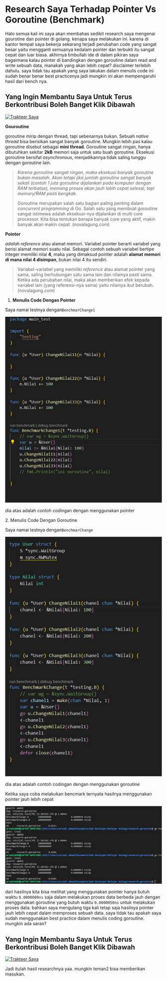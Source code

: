# Research Saya Terhadap Pointer Vs Goroutine (Benchmark)

Halo semua kali ini saya akan membahas sedikit research saya mengenai gourotine dan pointer di golang. kenapa saya melakukan ini. karena di kantor tempat saya bekerja sekarang terjadi perubahan code yang sangat besar yaitu mengganti semuanya kedalam pointer dan terbukti itu sangat cepat dan luar biasa. akhirnya timbullah ide di dalam pikiran saya bagaimana kalau pointer di bandingkan dengan goroutine dalam read and write sebuah data, manakah yang akan lebih cepat? disclaimer terlebih dahulu. saya tidak tau apakah yang saya lakukan dalam menulis code ini sudah benar benar best practicenya jadi mungkin ini akan mempengaruhi hasil dari bench nya.

## Yang Ingin Membantu Saya Untuk Terus Berkontribusi Boleh Banget Klik Dibawah <a href="#8f78" id="8f78"></a>

[![Trakteer Saya](https://cdn.trakteer.id/images/embed/trbtn-red-5.png)](https://trakteer.id/ariadi-ahmad-28xqo/tip)



**Gouroutine**

goroutine mirip dengan thread, tapi sebenarnya bukan. Sebuah _native thread_ bisa berisikan sangat banyak goroutine. Mungkin lebih pas kalau goroutine disebut sebagai **mini thread**. Goroutine sangat ringan, hanya dibutuhkan sekitar **2kB** memori saja untuk satu buah goroutine. Eksekusi goroutine bersifat _asynchronous_, menjadikannya tidak saling tunggu dengan goroutine lain.

> _Karena goroutine sangat ringan, maka eksekusi banyak goroutine bukan masalah. Akan tetapi jika jumlah goroutine sangat banyak sekali (contoh 1 juta goroutine dijalankan pada komputer dengan RAM terbatas), memang proses akan jauh lebih cepat selesai, tapi memory/RAM pasti bengkak._
>
> Goroutine merupakan salah satu bagian paling penting dalam _concurrent programming_ di Go. Salah satu yang membuat goroutine sangat istimewa adalah eksekusi-nya dijalankan di multi core processor. Kita bisa tentukan berapa banyak core yang aktif, makin banyak akan makin cepat. (novalagung.com)

**Pointer**

_adalah reference_ atau alamat memori. Variabel pointer berarti variabel yang berisi alamat memori suatu nilai. Sebagai contoh sebuah variabel bertipe integer memiliki nilai **4**, maka yang dimaksud pointer adalah **alamat memori di mana nilai 4 disimpan**, bukan nilai 4 itu sendiri.

> Variabel-variabel yang memiliki _reference_ atau alamat pointer yang sama, saling berhubungan satu sama lain dan nilainya pasti sama. Ketika ada perubahan nilai, maka akan memberikan efek kepada variabel lain (yang referensi-nya sama) yaitu nilainya ikut berubah.(novalagung.com)

1. **Menulis Code Dengan Pointer**

Saya namai testnya dengan`BenchmarChange1`

![](<../.gitbook/assets/image (67).png>)

dia atas adalah contoh codingan dengan menggunakan pointer

2\. Menulis Code Dengan Goroutine

Saya namai testnya dengan`BenchmarChange`

![](<../.gitbook/assets/image (50).png>)

dia atas adalah contoh codingan dengan menggunakan goroutine

Ketika saya coba melakukan bencmark ternyata hasilnya menggunakan pointer jauh lebih cepat

![](<../.gitbook/assets/image (19).png>)

dari hasilnya kita bisa melihat yang menggunakan pointer hanya butuh waktu `0.0000009ns` saja dalam melakukan proses data berbeda jauh dengan menggunakan goroutine yang butuh waktu `0.0000050ns` untuk melakukan proses data. bahkan saya mengulang tiga kali tetap saja hasilnya pointer jauh lebih cepat dalam memproses sebuah data. saya tidak tau apakah saya sudah menggunakan best practice dalam menulis coding goroutine. mungkin ada saran?

## Yang Ingin Membantu Saya Untuk Terus Berkontribusi Boleh Banget Klik Dibawah <a href="#8f78" id="8f78"></a>

[![Trakteer Saya](https://cdn.trakteer.id/images/embed/trbtn-red-5.png)](https://trakteer.id/ariadi-ahmad-28xqo/tip)

Jadi itulah hasil researchnya yaa. mungkin teman2 bisa memberikan masukan.

